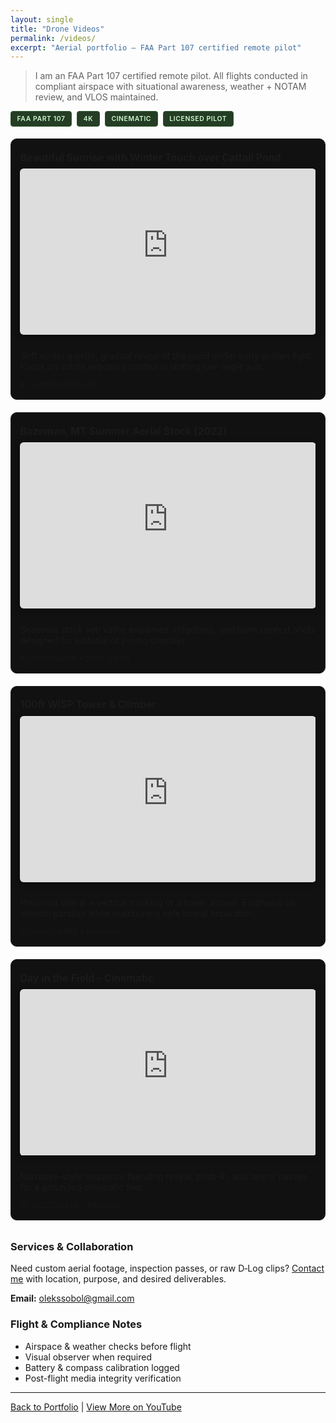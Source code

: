 ```yaml
---
layout: single
title: "Drone Videos"
permalink: /videos/
excerpt: "Aerial portfolio – FAA Part 107 certified remote pilot"
---
```


> I am an FAA Part 107 certified remote pilot. All flights conducted in compliant airspace with situational awareness, weather + NOTAM review, and VLOS maintained.

<style>
.video-grid {
  display:grid;
  gap:1.25rem;
  grid-template-columns:repeat(auto-fill,minmax(320px,1fr));
  margin:1.2rem 0 2rem;
}
.video-card {
  border:1px solid #222;
  background:#111;
  padding:.85rem .9rem 1rem;
  border-radius:10px;
  display:flex;
  flex-direction:column;
}
.video-card h3 {
  margin:.4rem 0 .55rem;
  font-size:1.0rem;
  line-height:1.15;
}
.responsive-video {
  position:relative;
  padding-bottom:56.25%;
  height:0;
  overflow:hidden;
  border-radius:6px;
  background:#000;
  margin-bottom:.65rem;
  box-shadow:0 2px 8px rgba(0,0,0,.5);
}
.responsive-video iframe {
  position:absolute; top:0; left:0;
  width:100%; height:100%; border:0;
}
.badge-row {
  display:flex; flex-wrap:wrap; gap:.5rem; margin:.2rem 0 1rem;
}
.badge {
  background:#243d24;
  color:#d2f8d2;
  padding:.3rem .6rem;
  font-size:.65rem;
  letter-spacing:.6px;
  border:1px solid #2e572e;
  border-radius:4px;
  text-transform:uppercase;
  font-weight:600;
}
.meta {
  font-size:.7rem;
  letter-spacing:.5px;
  opacity:.75;
  margin-top:auto;
}
</style>

<div class="badge-row">
  <span class="badge">FAA Part 107</span>
  <span class="badge">4K</span>
  <span class="badge">Cinematic</span>
  <span class="badge">Licensed Pilot</span>
</div>

<div class="video-grid">

  <div class="video-card">
    <h3>Beautiful Sunrise with Winter Touch over Cattail Pond</h3>
    <div class="responsive-video">
      <iframe
        src="https://www.youtube-nocookie.com/embed/-yqcvhoB6Cs"
        title="Beautiful sunrise with winter touch over Cattail Pond | 4K Drone Footage"
        loading="lazy"
        referrerpolicy="strict-origin-when-cross-origin"
        allowfullscreen></iframe>
    </div>
    <p>Soft winter palette, gradual reveal of the pond under early golden light. Focus on subtle exposure control in shifting low-angle sun.</p>
    <div class="meta">ID: -yqcvhoB6Cs • 4K</div>
  </div>

  <div class="video-card">
    <h3>Bozeman, MT Summer Aerial Stock (2022)</h3>
    <div class="responsive-video">
      <iframe
        src="https://www.youtube-nocookie.com/embed/UzItAFlkepA"
        title="2022 Bozeman, MT Summer 4K Drone Stock Footage by Oleks Sobol Licensed Part 107 Pilot"
        loading="lazy"
        referrerpolicy="strict-origin-when-cross-origin"
        allowfullscreen></iframe>
    </div>
    <p>Seasonal stock set: valley expanses, ridgelines, and town context shots designed for editorial or promo overlays.</p>
    <div class="meta">ID: UzItAFlkepA • Stock Series</div>
  </div>

  <div class="video-card">
    <h3>100ft WISP Tower & Climber</h3>
    <div class="responsive-video">
      <iframe
        src="https://www.youtube-nocookie.com/embed/vpCcIjhkdK8"
        title="100ft WISP Tower & Climber 4K Drone Footage by Oleks Sobol Licensed Part 107 Pilot"
        loading="lazy"
        referrerpolicy="strict-origin-when-cross-origin"
        allowfullscreen></iframe>
    </div>
    <p>Precision lateral + vertical tracking of a tower ascent. Emphasis on smooth parallax while maintaining safe lateral separation.</p>
    <div class="meta">ID: vpCcIjhkdK8 • Industrial</div>
  </div>

  <div class="video-card">
    <h3>Day in the Field – Cinematic</h3>
    <div class="responsive-video">
      <iframe
        src="https://www.youtube-nocookie.com/embed/Q3ZjZTtpEk8"
        title="Day in the field - Cinematic 4K Drone Footage"
        loading="lazy"
        referrerpolicy="strict-origin-when-cross-origin"
        allowfullscreen></iframe>
    </div>
    <p>Narrative-style sequence blending reveal, push-in, and lateral passes for a grounded cinematic feel.</p>
    <div class="meta">ID: Q3ZjZTtpEk8 • Narrative</div>
  </div>

</div>

### Services & Collaboration
Need custom aerial footage, inspection passes, or raw D‑Log clips? [Contact me](/contact/) with location, purpose, and desired deliverables.

**Email:** [olekssobol@gmail.com](mailto:olekssobol@gmail.com)

### Flight & Compliance Notes
- Airspace & weather checks before flight
- Visual observer when required
- Battery & compass calibration logged
- Post-flight media integrity verification

---

[Back to Portfolio](/) | [View More on YouTube](https://www.youtube.com/@Life2freedom)